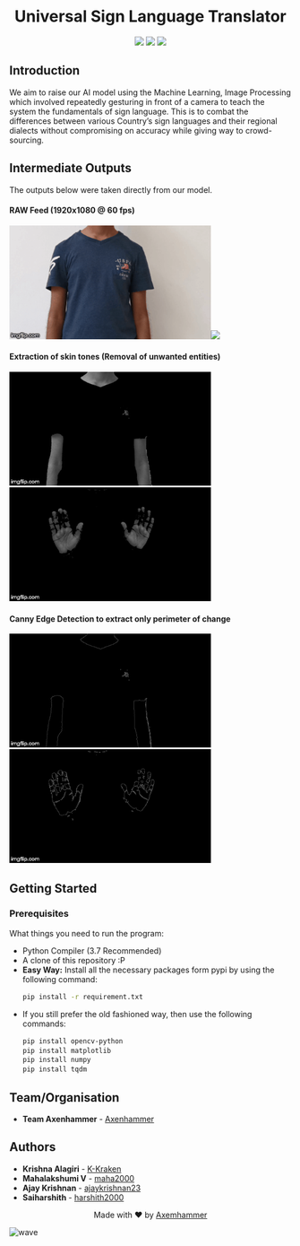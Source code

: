 <h1 align="center">
  Universal Sign Language Translator
</h1>

<p align="center">
  <a href="https://www.python.org"><img src="https://img.shields.io/badge/language-python-blue.svg?style=flat"></a>
  <a href="#"><img src="https://img.shields.io/github/last-commit/axenhammer/Sign-Language-Translator.svg"></a>
  <a href="/LICENSE.md"><img src="https://img.shields.io/github/license/axenhammer/Sign-Language-Translator.svg?color=blue"></a>
</p>


## Introduction
We aim to raise our AI model using the Machine Learning, Image Processing which involved repeatedly gesturing in front of a camera to teach the system the fundamentals of sign language. This is to combat the differences between various Country’s sign languages and their regional dialects without compromising on accuracy while giving way to crowd-sourcing.


## Intermediate Outputs
The outputs below were taken directly from our model.
#### RAW Feed (1920x1080 @ 60 fps)
<img src="/docs/gifs/rawf_everyone.gif" width="360"/><img src="/docs/gifs/rawf_kk.gif" width="360"/>

#### Extraction of skin tones (Removal of unwanted entities)
<img src="/docs/gifs/skin_ext_everyone.gif" width="360"/><img src="/docs/gifs/skin_kk.gif" width="360"/>

#### Canny Edge Detection to extract only perimeter of change
<img src="/docs/gifs/edges_everyone.gif" width="360"/><img src="/docs/gifs/edges_kk.gif" width="360"/>


## Getting Started
### Prerequisites
What things you need to run the program:
- Python Compiler (3.7 Recommended)
- A clone of this repository :P
- **Easy Way:** Install all the necessary packages form pypi by using the following command:
  ```bash
  pip install -r requirement.txt
  ```
- If you still prefer the old fashioned way, then use the following commands:
    ```bash
    pip install opencv-python
    pip install matplotlib
    pip install numpy
    pip install tqdm
    ```


## Team/Organisation
* **Team Axenhammer** - [Axenhammer](https://github.com/axenhammer)


## Authors
* **Krishna Alagiri** - [K-Kraken](https://github.com/K-Kraken/)
* **Mahalakshumi V** - [maha2000](https://github.com/maha2000/)
* **Ajay Krishnan** - [ajaykrishnan23](https://github.com/ajaykrishnan23/)
* **Saiharshith** - [harshith2000](https://github.com/harshith2000/)


<p align="center">
  Made with ❤️ by <a href="https://github.com/axenhammer"> Axemhammer</a>
</p>

![wave](http://cdn.thekrishna.in/img/common/border.png)
